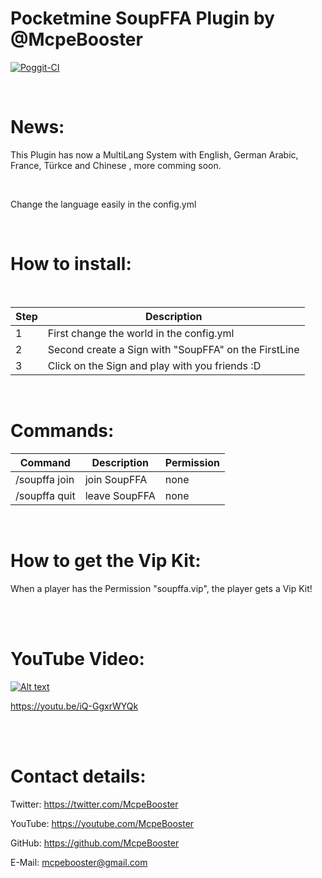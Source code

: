 <H1>Pocketmine SoupFFA Plugin by @McpeBooster</H1>

[![Poggit-CI](https://poggit.pmmp.io/ci.badge/McpeBooster/SoupFFA-McpeBooster/SoupFFA)](https://poggit.pmmp.io/ci/McpeBooster/SoupFFA-McpeBooster/SoupFFA)

<br>

<H1>News:</H1>

This Plugin has now a MultiLang System with English, German Arabic, France, Türkce and Chinese , more comming soon.

<br>

Change the language easily in the config.yml

<br>

<H1>How to install:</H1>

<br>

| Step | Description |
| --- | --- |
| 1 | First change the world in the config.yml |
| 2 | Second create a Sign with "SoupFFA" on the FirstLine |
| 3 | Click on the Sign and play with you friends :D |

<br>

<H1>Commands:</H1>

| Command | Description | Permission |
| --- | --- | --- |
| /soupffa join | join SoupFFA | none |
| /soupffa quit | leave SoupFFA | none |

<br>

<H1>How to get the Vip Kit:</H1>

When a player has the Permission "soupffa.vip", the player gets a Vip Kit!

<br>

<br>

<H1>YouTube Video:</H1>

[![Alt text](https://img.youtube.com/vi/iQ-GgxrWYQk/0.jpg)](https://www.youtube.com/watch?v=iQ-GgxrWYQk)

https://youtu.be/iQ-GgxrWYQk

<br>

<br>

<H1>Contact details:</H1>

Twitter: https://twitter.com/McpeBooster

YouTube: https://youtube.com/McpeBooster

GitHub: https://github.com/McpeBooster

E-Mail: mcpebooster@gmail.com
